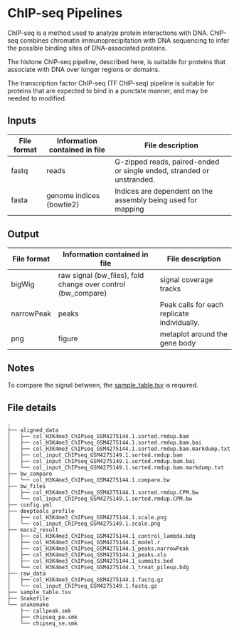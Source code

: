 # ChIP-seq Pipelines

ChIP-seq is a method used to analyze protein interactions with DNA. ChIP-seq combines chromatin immunoprecipitation with DNA sequencing to infer the possible binding sites of DNA-associated proteins. 

The histone ChIP-seq pipeline, described here, is suitable for proteins that associate with DNA over longer regions or domains.

The transcription factor ChIP-seq (TF ChIP-seq) pipeline is suitable for proteins that are expected to bind in a punctate manner, and may be needed to modified.


## Inputs
| File format | Information contained in file | File description | 
|---------- |---------- |---------- |
| fastq | reads | G-zipped reads, paired-ended or single ended, stranded or unstranded. | 
| fasta | genome indices (bowtie2) | Indices are dependent on the assembly being used for mapping | 

## Output
| File format | Information contained in file | File description |
|---------- |---------- |---------- |
| bigWig | raw signal (bw_files), fold change over control (bw_compare) | signal coverage tracks |
| narrowPeak | peaks | Peak calls for each replicate individually. |
| png | figure | metaplot around the gene body |

## Notes

To compare the signal between, the [sample_table.tsv](./sample_table.tsv) is required.

## File details

```
.
├── aligned_data
│   ├── col_H3K4me3_ChIPseq_GSM4275144.1.sorted.rmdup.bam
│   ├── col_H3K4me3_ChIPseq_GSM4275144.1.sorted.rmdup.bam.bai
│   ├── col_H3K4me3_ChIPseq_GSM4275144.1.sorted.rmdup.bam.markdump.txt
│   ├── col_input_ChIPseq_GSM4275149.1.sorted.rmdup.bam
│   ├── col_input_ChIPseq_GSM4275149.1.sorted.rmdup.bam.bai
│   └── col_input_ChIPseq_GSM4275149.1.sorted.rmdup.bam.markdump.txt
├── bw_compare
│   └── col_H3K4me3_ChIPseq_GSM4275144.1.compare.bw
├── bw_files
│   ├── col_H3K4me3_ChIPseq_GSM4275144.1.sorted.rmdup.CPM.bw
│   └── col_input_ChIPseq_GSM4275149.1.sorted.rmdup.CPM.bw
├── config.yml
├── deeptools_profile
│   ├── col_H3K4me3_ChIPseq_GSM4275144.1.scale.png
│   └── col_input_ChIPseq_GSM4275149.1.scale.png
├── macs2_result
│   ├── col_H3K4me3_ChIPseq_GSM4275144.1_control_lambda.bdg
│   ├── col_H3K4me3_ChIPseq_GSM4275144.1_model.r
│   ├── col_H3K4me3_ChIPseq_GSM4275144.1_peaks.narrowPeak
│   ├── col_H3K4me3_ChIPseq_GSM4275144.1_peaks.xls
│   ├── col_H3K4me3_ChIPseq_GSM4275144.1_summits.bed
│   └── col_H3K4me3_ChIPseq_GSM4275144.1_treat_pileup.bdg
├── raw_data
│   ├── col_H3K4me3_ChIPseq_GSM4275144.1.fastq.gz
│   └── col_input_ChIPseq_GSM4275149.1.fastq.gz
├── sample_table.tsv
├── Snakefile
└── snakemake
    ├── callpeak.smk
    ├── chipseq_pe.smk
    └── chipseq_se.smk
```